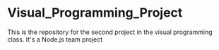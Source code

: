 # Visual_Programming_Project
This is the repository for the second project in the visual programming class. It's a Node.js team project 
